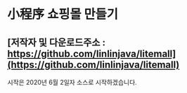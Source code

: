 # 小程序 쇼핑몰 만들기

## [저작자 및 다운로드주소 : https://github.com/linlinjava/litemall](https://github.com/linlinjava/litemall)

시작은 2020년 6월 2일자 소스로 시작하겠습니다.
